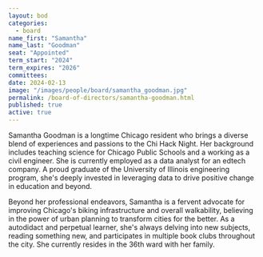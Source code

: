 ```yaml
---
layout: bod
categories: 
  - board
name_first: "Samantha"
name_last: "Goodman"
seat: "Appointed"
term_start: "2024"
term_expires: "2026"
committees:
date: 2024-02-13
image: "/images/people/board/samantha_goodman.jpg"
permalink: /board-of-directors/samantha-goodman.html
published: true
active: true
---
```


Samantha Goodman is a longtime Chicago resident who brings a diverse blend of experiences and passions to the Chi Hack Night. Her background includes teaching science for Chicago Public Schools and a working as a civil engineer. She is currently employed as a data analyst for an edtech company. A proud graduate of the University of Illinois engineering program, she's deeply invested in leveraging data to drive positive change in education and beyond.

Beyond her professional endeavors, Samantha is a fervent advocate for improving Chicago's biking infrastructure and overall walkability, believing in the power of urban planning to transform cities for the better. As a autodidact and perpetual learner, she's always delving into new subjects, reading something new, and participates in multiple book clubs throughout the city. She currently resides in the 36th ward with her family.